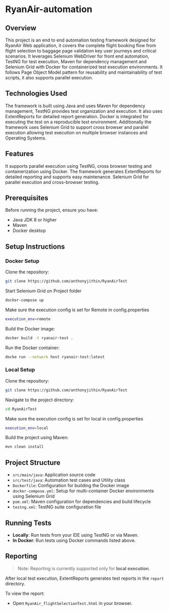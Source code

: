# RyanAir-automation

## Overview

This project is an end to end automation testing framework designed for RyanAir Web application, it covers the complete flight booking flow from flight selection to baggage page validation key user journeys and critical scenarios. It leverages Selenium WebDriver for front end automation, TestNG for test execution, Maven for dependency management and Selenium Grid with Docker for containerized test execution environments. It follows Page Object Model  pattern for reusability and maintainability of test scripts, it also supports parallel execution.


## Technologies Used

The framework is built using Java and uses Maven for dependency management, TestNG provides test organization and execution. It also uses ExtentReports for detailed report generation. Docker is integrated for executing the test on a reproducible test environment. Additionally the framework uses Selenium Grid to support cross browser and parallel execution allowing test execution on multiple browser instances and Operating Systems. 


## Features

It supports parallel execution using TestNG, cross browser testing and containerization using Docker. The framework generates ExtentReports for detailed reporting and supports easy maintenance. Selenium Grid for parallel execution and cross-browser testing.


## Prerequisites

Before running the project, ensure you have:
- Java JDK 8 or higher
- Maven
- Docker desktop


## Setup Instructions

### Docker Setup

Clone the repository:
```bash
git clone https://github.com/anthonyjithin/RyanAirTest
```

Start Selenium Grid on Project folder
```bash
docker-compose up
```

Make sure the execution config is set for Remote in config.properties
```bash
execution_env=remote
```

Build the Docker image:
```bash
docker build -t ryanair-test .
```

Run the Docker container:
```bash
docke run --network host ryanair-test:latest
```


### Local Setup

Clone the repository:
```bash
git clone https://github.com/anthonyjithin/RyanAirTest
```
Navigate to the project directory:
```bash
cd RyanAirTest
```

Make sure the execution config is set for local in config.properties
```bash
execution_env=local
```

Build the project using Maven:
```bash
mvn clean install
```

## Project Structure

- `src/main/java`: Application source code
- `src/test/java`: Automation test cases and Utility class
- `Dockerfile`: Configuration for building the Docker image
- `docker-compose.yml`: Setup for multi-container Docker environments using Selenium Grid
- `pom.xml`: Maven configuration for dependencies and build lifecycle
- `testng.xml`: TestNG suite configuration file

## Running Tests

- **Locally**: Run tests from your IDE using TestNG or via Maven.
- **In Docker**: Run tests using Docker commands listed above.

## Reporting

> Note: Reporting is currently supported only for **local execution**.

After local test execution, ExtentReports generates test reports in the `report` directory.

To view the report:
- Open `RyanAir_flightSelectionTest.html` in your browser.



